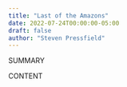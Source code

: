 ```yaml
---
title: "Last of the Amazons"
date: 2022-07-24T00:00:00-05:00
draft: false
author: "Steven Pressfield"
---
```


SUMMARY

<!--more-->

CONTENT